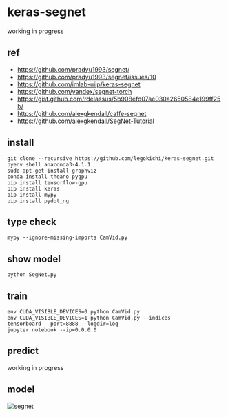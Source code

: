 # keras-segnet

working in progress

## ref

* https://github.com/pradyu1993/segnet/
* https://github.com/pradyu1993/segnet/issues/10
* https://github.com/imlab-uiip/keras-segnet
* https://github.com/yandex/segnet-torch
* https://gist.github.com/rdelassus/5b908efd07ae030a2650584e199ff25b/
* https://github.com/alexgkendall/caffe-segnet
* https://github.com/alexgkendall/SegNet-Tutorial

## install

```
git clone --recursive https://github.com/legokichi/keras-segnet.git
pyenv shell anaconda3-4.1.1
sudo apt-get install graphviz
conda install theano pygpu
pip install tensorflow-gpu
pip install keras
pip install mypy
pip install pydot_ng
```

## type check

```
mypy --ignore-missing-imports CamVid.py 
```

## show model

```
python SegNet.py
```

## train

```
env CUDA_VISIBLE_DEVICES=0 python CamVid.py
env CUDA_VISIBLE_DEVICES=1 python CamVid.py --indices
tensorboard --port=8888 --logdir=log
jupyter notebook --ip=0.0.0.0
```

## predict

working in progress

## model

![segnet](https://raw.githubusercontent.com/legokichi/keras-segnet/master/segnet.png)


